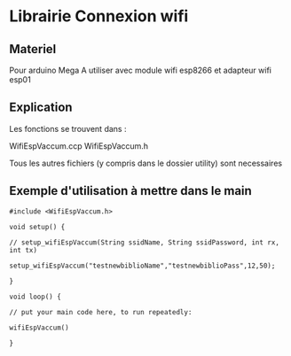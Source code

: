 # Librairie Connexion wifi

## Materiel

Pour arduino Mega
A utiliser avec module wifi esp8266 et adapteur wifi esp01

## Explication

Les fonctions se trouvent dans :

WifiEspVaccum.ccp
WifiEspVaccum.h

Tous les autres fichiers (y compris dans le dossier utility) sont necessaires

## Exemple d'utilisation à mettre dans le main

`#include <WifiEspVaccum.h> `

`void setup() {`

`// setup_wifiEspVaccum(String ssidName, String ssidPassword, int rx, int tx)`

`setup_wifiEspVaccum("testnewbiblioName","testnewbiblioPass",12,50);`

`}`

`void loop() {`

`// put your main code here, to run repeatedly:`

`wifiEspVaccum()`

`}`
